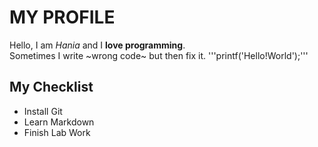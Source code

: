 # MY PROFILE
Hello, I am *Hania* and I **love programming**.  
Sometimes I write ~wrong code~ but then fix it.
'''printf('Hello!World');'''
 ## My Checklist
- Install Git  
- Learn Markdown  
- Finish Lab Work
